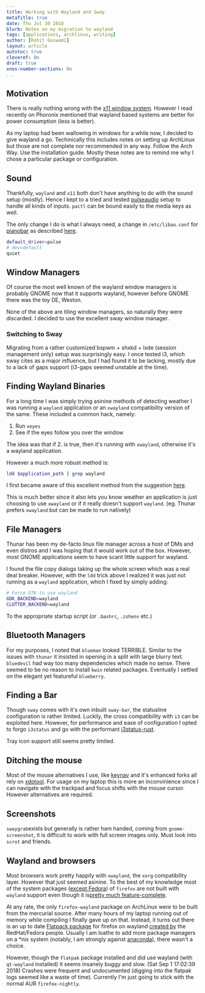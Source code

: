 ```yaml
---
title: Working with Wayland and Sway
metaTitle: true
date: Thu Jul 30 2018 
blurb: Notes on my migration to wayland
tags: [applications, archlinux, writing]
author: [Rohit Goswami]
layout: article
autotoc: true
cleveref: On
draft: true
xnos-number-sections: On
...
```


## Motivation
There is really nothing wrong with the [x11 window
system](https://www.wikiwand.com/en/X_Window_System). However I read recently on
Phoronix mentioned that wayland based systems are better for power consumption
(less is better).

As my laptop had been wallowing in windows for a while now, I decided to give
wayland a go. Techinically this includes notes on setting up ArchLinux but those
are not complete nor recommended in any way. Follow the Arch Way. Use the
installation guide. Mostly these notes are to remind me why I chose a particular
package or configuration.

## Sound
Thankfully, `wayland` and `x11` both don't have anything to do with the sound
setup (mostly). Hence I kept to a tried and tested
[pulseaudio](https://wiki.archlinux.org/index.php/PulseAudio) setup to handle
all kinds of inputs. `pactl` can be bound easily to the media keys as well.

The only change I do is what I always need, a change in `/etc/libao.conf` for
[pianobar](https://github.com/PromyLOPh/pianobar) as described [here](https://bbs.archlinux.org/viewtopic.php?id=158070).

```bash
default_driver=pulse
# dev=default
quiet
```

## Window Managers
Of course the most well known of the wayland window managers is probably GNOME
now that it supports wayland, however before GNOME there was the toy DE, Weston.

None of the above are tiling window managers, so naturally they were discarded.
I decided to use the excellent sway window manager.

### Switching to Sway
Migrating from a rather customized bspwm + shxkd + lxde (session management only)
setup was surprisingly easy. I once tested i3, which sway cites as a major
influence, but I had found it to be lacking, mostly due to a lack of gaps
support (i3-gaps seemed unstable at the time).

## Finding Wayland Binaries

For a long time I was simply trying asinine methods of detecting weather I was
running a `wayland` application or an `xwayland` compatibility
version of the same. These included a common hack, namely:

1. Run `xeyes`
2. See if the eyes follow you over the window

The idea was that if 2. is true, then it's running with `xwayland`, otherwise
it's a wayland application.

However a much more robust method is:

```bash
ldd $application_path | grep wayland
```

I first became aware of this excellent method from the suggestion [here](https://stackoverflow.com/questions/43456936/determine-if-app-is-wayland-or-x-client).

This is much better since it also lets you know weather an application is just
choosing to use `xwayland` or if it really doesn't support `wayland`. (eg.
Thunar prefers `xwayland` but can be made to run natively)

## File Managers
Thunar has been my de-facto linux file manager across a host of DMs and even
distros and I was hoping that it would work out of the box. However, most GNOME
applications seem to have scant little support for wayland.

I found the file copy dialogs taking up the whole screen which was a real deal breaker.
However, with the `ldd` trick above I realized it was just not running as a
`wayland` application, which I fixed by simply adding:

```bash
# Force GTK to use wayland
GDK_BACKEND=wayland
CLUTTER_BACKEND=wayland 
```

To the appropriate startup script (or `.bashrc`, `.zshenv` etc.)

## Bluetooth Managers
For my purposes, I noted that `blueman` looked TERRIBLE. Similar to the issues
with `thunar` it insisted in opening in a split with large blurry text.
`bluedevil` had way too many dependencies which made no sense. There seemed to
be no reason to install `kwin` related packages. Eventually I settled on the
elegant yet featureful `blueberry`.

<!-- TODO Add images -->

## Finding a Bar
Though `sway` comes with it's own inbuilt `sway-bar`, the statusline
configuration is rather limited. Luckily, the cross compatibility with `i3` can
be exploited here. However, for performance and ease of configuration I opted to
forgo `i3status` and go with the performant [i3status-rust](https://github.com/greshake/i3status-rust).

Tray icon support still seems pretty limited.
 
## Ditching the mouse
Most of the mouse alternatives I use, like
[keynav](https://github.com/jordansissel/keynav) and it's enhanced forks all
rely on [xdotool](https://github.com/jordansissel/xdotool). For usage on my
laptop this is more an inconvinience since I can navigate with the trackpad and
focus shifts with the mouse cursor. However alternatives are required.

<!-- TODO add more details here-->

## Screenshots
`swaygrab`exists but generally is rather ham handed, coming from
`gnome-screenshot`, it is difficult to work with full screen images only. Must
look into `scrot` and friends.


## Wayland and browsers

Most browsers work pretty happily with `xwayland`, the `xorg` compatibility
layer. However that just seemed asinine. To the best of my knowledge most of the
system packages ([except Fedora](https://www.reddit.com/r/Fedora/comments/8n84j0/newest_firefox_supports_wayland/))
of `firefox` are not built with `wayland` support even though it is[pretty much feature-complete](https://www.phoronix.com/scan.php?page=news_item&px=Firefox-59-Wayland-Possibility). 

At any rate, the only `firefox-wayland` package on ArchLinux were to be built
from the mercurial source. After many hours of my laptop running out of memory
while compiling I finally gave up on that. Instead, it turns out there is an up
to date [Flatpack package](https://firefox-flatpak.mojefedora.cz/) for firefox
on wayland [created by](https://wiki.mozilla.org/Nightly#Is_there_a_FlatPak.2FSnap_package) the RedHat/Fedora people. Usually I am loathe to add more
package managers on a \*nix system (notably, I am strongly against
[anaconda](https://anaconda.org)), there wasn't a choice.

However, though the `flatpak` package installed and did use wayland (with
`qt-wayland` installed) it seems insanely buggy and slow. (Sat Sep  1 17:02:39
2018) Crashes were frequent and undocumented (digging into the flatpak logs
seemed like a waste of time). Currently I'm just going to stick with the normal
AUR `firefox-nightly`.



